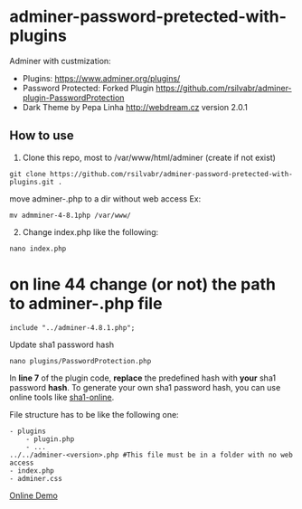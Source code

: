 # adminer-password-pretected-with-plugins

Adminer with custmization: 
- Plugins: https://www.adminer.org/plugins/
- Password Protected: Forked Plugin  https://github.com/rsilvabr/adminer-plugin-PasswordProtection
- Dark Theme by Pepa Linha http://webdream.cz version 2.0.1

## How to use

1. Clone this repo, most to /var/www/html/adminer (create if not exist)

````
git clone https://github.com/rsilvabr/adminer-password-pretected-with-plugins.git .
````

move adminer-<version>.php to a dir without web access
Ex: 
````
mv admminer-4-8.1php /var/www/
````
2. Change index.php like the following:
````
nano index.php 
````
    
# on line 44 change (or not) the path to adminer-<version>.php file
````
include "../adminer-4.8.1.php";
````

Update sha1 password hash
````
nano plugins/PasswordProtection.php
````
    
In **line 7** of the plugin code, **replace** the predefined hash with **your** sha1 password **hash**.
To generate your own sha1 password hash, you can use online tools like [sha1-online](http://www.sha1-online.com/).

File structure has to be like the following one:
````
- plugins
    - plugin.php
    - ...
../../adminer-<version>.php #This file must be in a folder with no web access
- index.php
- adminer.css
````

[Online Demo](https://demo.rodolfosilva.me/adminer/)
